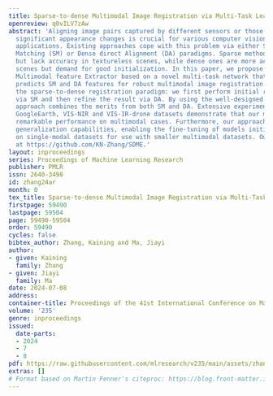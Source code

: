 ```yaml
---
title: Sparse-to-dense Multimodal Image Registration via Multi-Task Learning
openreview: q0vILV7zAw
abstract: 'Aligning image pairs captured by different sensors or those undergoing
  significant appearance changes is crucial for various computer vision and robotics
  applications. Existing approaches cope with this problem via either Sparse feature
  Matching (SM) or Dense direct Alignment (DA) paradigms. Sparse methods are efficient
  but lack accuracy in textureless scenes, while dense ones are more accurate in all
  scenes but demand for good initialization. In this paper, we propose SDME, a Sparse-to-Dense
  Multimodal feature Extractor based on a novel multi-task network that simultaneously
  predicts SM and DA features for robust multimodal image registration. We propose
  the sparse-to-dense registration paradigm: we first perform initial registration
  via SM and then refine the result via DA. By using the well-designed SDME, the sparse-to-dense
  approach combines the merits from both SM and DA. Extensive experiments on MSCOCO,
  GoogleEarth, VIS-NIR and VIS-IR-drone datasets demonstrate that our method achieves
  remarkable performance on multimodal cases. Furthermore, our approach exhibits robust
  generalization capabilities, enabling the fine-tuning of models initially trained
  on single-modal datasets for use with smaller multimodal datasets. Our code is available
  at https://github.com/KN-Zhang/SDME.'
layout: inproceedings
series: Proceedings of Machine Learning Research
publisher: PMLR
issn: 2640-3498
id: zhang24ar
month: 0
tex_title: Sparse-to-dense Multimodal Image Registration via Multi-Task Learning
firstpage: 59490
lastpage: 59504
page: 59490-59504
order: 59490
cycles: false
bibtex_author: Zhang, Kaining and Ma, Jiayi
author:
- given: Kaining
  family: Zhang
- given: Jiayi
  family: Ma
date: 2024-07-08
address:
container-title: Proceedings of the 41st International Conference on Machine Learning
volume: '235'
genre: inproceedings
issued:
  date-parts:
  - 2024
  - 7
  - 8
pdf: https://raw.githubusercontent.com/mlresearch/v235/main/assets/zhang24ar/zhang24ar.pdf
extras: []
# Format based on Martin Fenner's citeproc: https://blog.front-matter.io/posts/citeproc-yaml-for-bibliographies/
---
```

